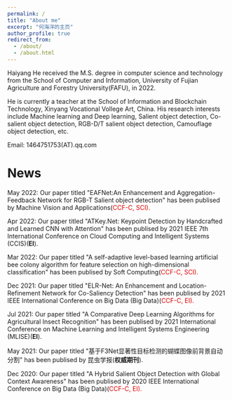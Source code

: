 ```yaml
---
permalink: /
title: "About me"
excerpt: "何海洋的主页"
author_profile: true
redirect_from: 
  - /about/
  - /about.html
---
```


Haiyang He received the M.S. degree in computer science and technology from the School of Computer and Information, University of Fujian Agriculture and Forestry University(FAFU), in 2022.

He is currently a teacher at the School of Information and Blockchain Technology, Xinyang Vocational Vollege Art, China. His research interests include Machine learning and Deep learning, Salient object detection, Co-salient object detection, RGB-D/T salient object detection, Camouflage object detection, etc.

Email: 1464751753(AT).qq.com

News
======
May 2022: Our paper titled "EAFNet:An Enhancement and Aggregation-Feedback Network for RGB-T Salient object detection" has been publised by Machine Vision and Applications(<font color="#dd0000">CCF-C, SCI).</font><br />

Apr 2022: Our paper titled "ATKey.Net: Keypoint Detection by Handcrafted and Learned CNN with Attention" has been publised by 2021 IEEE 7th International Conference on Cloud Computing and Intelligent Systems (CCIS)(**EI**).

Mar 2022: Our paper titled "A self-adaptive level-based learning artificial bee colony algorithm for feature selection on high-dimensional classification" has been publised by Soft Computing(<font color="#dd0000">CCF-C, SCI).</font><br />

Dec 2021: Our paper titled "ELR-Net: An Enhancement and Location-Refinement Network for Co-Saliency Detection" has been publised by 2021 IEEE International Conference on Big Data (Big Data)(<font color="#dd0000">CCF-C, EI).</font><br />

Jul 2021: Our paper titled "A Comparative Deep Learning Algorithms for Agricultural Insect Recognition" has been publised by 2021 International Conference on Machine Learning and Intelligent Systems Engineering (MLISE)(**EI**).

May 2021: Our paper titled "基于F3Net显著性目标检测的蝴蝶图像前背景自动分割" has been publised by 昆虫学报(**权威期刊**).

Dec 2020: Our paper titled "A Hybrid Salient Object Detection with Global Context Awareness" has been publised by 2020 IEEE International Conference on Big Data (Big Data)(<font color="#dd0000">CCF-C, EI).</font><br />
